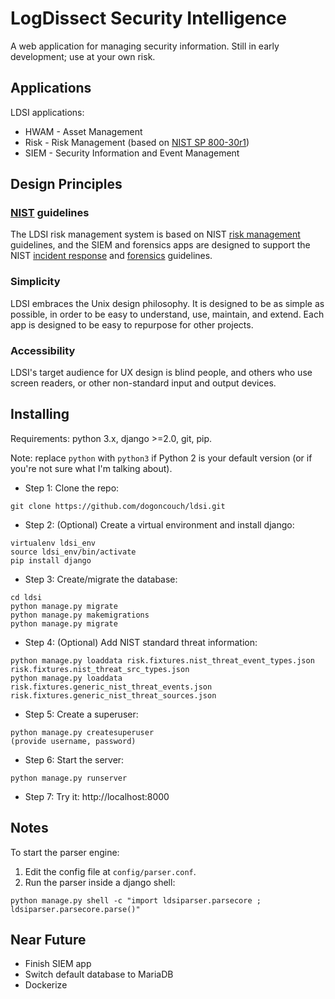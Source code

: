 # LogDissect Security Intelligence
A web application for managing security information. Still in early development; use at your own risk.

## Applications
LDSI applications:
- HWAM - Asset Management
- Risk - Risk Management (based on [NIST SP 800-30r1](https://csrc.nist.gov/publications/detail/sp/800-30/rev-1/final))
- SIEM - Security Information and Event Management

## Design Principles
### [NIST](https://www.nist.gov/) guidelines
The LDSI risk management system is based on NIST [risk management](https://csrc.nist.gov/publications/detail/sp/800-30/rev-1/final) guidelines, and the SIEM and forensics apps are designed to support the NIST [incident response](https://csrc.nist.gov/publications/detail/sp/800-61/rev-2/final) and [forensics](https://csrc.nist.gov/publications/detail/sp/800-86/final) guidelines.

### Simplicity
LDSI embraces the Unix design philosophy. It is designed to be as simple as possible, in order to be easy to understand, use, maintain, and extend. Each app is designed to be easy to repurpose for other projects.

### Accessibility
LDSI's target audience for UX design is blind people, and others who use screen readers, or other non-standard input and output devices.

## Installing
Requirements: python 3.x, django >=2.0, git, pip.

Note: replace `python` with `python3` if Python 2 is your default version (or if you're not sure what I'm talking about).

- Step 1: Clone the repo:
```
git clone https://github.com/dogoncouch/ldsi.git
```

- Step 2: (Optional) Create a virtual environment and install django:
```
virtualenv ldsi_env
source ldsi_env/bin/activate
pip install django
```

- Step 3: Create/migrate the database:
```
cd ldsi
python manage.py migrate
python manage.py makemigrations
python manage.py migrate
```

- Step 4: (Optional) Add NIST standard threat information:
```
python manage.py loaddata risk.fixtures.nist_threat_event_types.json risk.fixtures.nist_threat_src_types.json
python manage.py loaddata risk.fixtures.generic_nist_threat_events.json risk.fixtures.generic_nist_threat_sources.json
```

- Step 5: Create a superuser:
```
python manage.py createsuperuser
(provide username, password)
```

- Step 6: Start the server:
```
python manage.py runserver
```

- Step 7: Try it: http://localhost:8000

## Notes
To start the parser engine:

1. Edit the config file at `config/parser.conf`.
2. Run the parser inside a django shell:
```
python manage.py shell -c "import ldsiparser.parsecore ; ldsiparser.parsecore.parse()"
```

## Near Future

- Finish SIEM app
- Switch default database to MariaDB
- Dockerize
